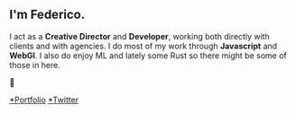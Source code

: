 

## I'm Federico.

I act as a **Creative Director** and **Developer**, working both directly with clients and with agencies. I do most of my work through **Javascript** and **WebGl**. I also do enjoy ML and lately some Rust so there might be some of those in here.

👀 

[*Portfolio](http://federic.ooo/) [*Twitter](https://twitter.com/fdcooo)  


